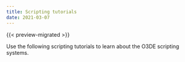 ```yaml
---
title: Scripting tutorials
date: 2021-03-07
---
```


{{< preview-migrated >}}

Use the following scripting tutorials to learn about the O3DE scripting systems.

